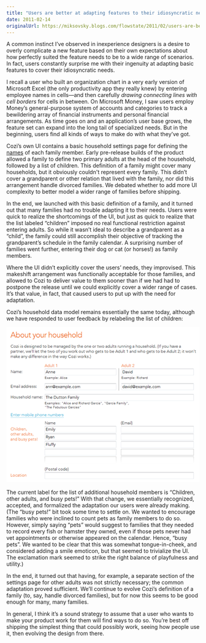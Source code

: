 ```yaml
---
title: "Users are better at adapting features to their idiosyncratic needs than inexperienced designers realize"
date: 2011-02-14
originalUrl: https://miksovsky.blogs.com/flowstate/2011/02/users-are-better-at-adapting-features-to-their-idiosyncratic-needs-than-inexperienced-designers-realize.html
---
```


<p>
  A common instinct I’ve observed in inexperience designers is a desire to
  overly complicate a new feature based on their own expectations about how
  perfectly suited the feature needs to be to a wide range of scenarios. In
  fact, users constantly surprise me with their ingenuity at adapting basic
  features to cover their idiosyncratic needs.
</p>
<p>
  I recall a user who built an organization chart in a very early version of
  Microsoft Excel (the only productivity app they really knew) by entering
  employee names in cells—and then carefully&#0160;<em
    >drawing connecting lines with cell borders</em
  >
  for cells in between. On Microsoft Money, I saw users employ Money’s
  general-purpose system of accounts and categories to track a bewildering array
  of financial instruments and personal financial arrangements. As time goes on
  and an application’s user base grows, the feature set can expand into the long
  tail of specialized needs. But in the beginning, users find all kinds of ways
  to make do with what they’ve got.
</p>
<p>
  Cozi’s own UI contains a basic household settings page for defining the
  <a href="/posts/2006/10-01-asking-for-first-names-with-an-example.html"
    >names</a
  >
  of each family member. Early pre-release builds of the product allowed a
  family to define two primary adults at the head of the household, followed by
  a list of children. This definition of a family might cover many households,
  but it obviously couldn&#39;t represent every family. This didn’t cover a
  grandparent or other relation that lived with the family, nor did this
  arrangement handle divorced families. We debated whether to add more UI
  complexity to better model a wider range of families before shipping.
</p>
<p>
  In the end, we launched with this basic definition of a family, and it turned
  out that many families had no trouble adapting it to their needs. Users were
  quick to realize the shortcomings of the UI, but just as quick to realize that
  the list labeled “children” imposed no real functional restriction against
  entering adults. So while it wasn’t ideal to describe a grandparent as a
  “child”, the family could still accomplish their objective of tracking the
  grandparent’s schedule in the family calendar. A surprising number of families
  went further, entering their dog or cat (or horses!) as family members.
</p>
<p>
  Where the UI didn’t explicitly cover the users’ needs, they improvised. This
  makeshift arrangement was functionally acceptable for those families, and
  allowed to Cozi to deliver value to them sooner than if we had had to postpone
  the release until we could explicitly cover a wider range of cases. It’s that
  value, in fact, that caused users to put up with the need for adaptation.
</p>
<p>
  Cozi’s household data model remains essentially the same today, although we
  have responded to user feedback by relabeling the list of children:
</p>
<p>
  <img
    src="/images/flowstate/6a00d83451fb6769e2014e5f28e384970c-pi.png"
    alt="Cozi - About your household"
  />
</p>
<p>
  The current label for the list of additional household members is “Children,
  other adults, and busy pets!” With that change, we essentially recognized,
  accepted, and formalized the adaptation our users were already making. (The
  “busy pets!” bit took some time to settle on. We wanted to encourage families
  who were inclined to count pets as family members to do so. However, simply
  saying “pets” would suggest to families that they needed to record every fish
  or hamster they owned, even if those pets never had vet appointments or
  otherwise appeared on the calendar. Hence, “busy pets”. We wanted to be clear
  that this was somewhat tongue-in-cheek, and considered adding a smile
  emoticon, but that seemed to trivialize the UI. The exclamation mark seemed to
  strike the right balance of playfulness and utility.)
</p>
<p>
  In the end, it turned out that having, for example, a separate section of the
  settings page for other adults was not strictly necessary; the common
  adaptation proved sufficient.&#0160;We’ll continue to evolve Cozi’s definition
  of a family (to, say, handle divorced families), but for now this seems to be
  good enough for many, many families.
</p>
<p>
  In general, I think it’s a sound strategy to assume that a user who wants to
  make your product work for them will find ways to do so. You’re best off
  shipping the simplest thing that could possibly work, seeing how people use
  it, then evolving the design from there.
</p>
